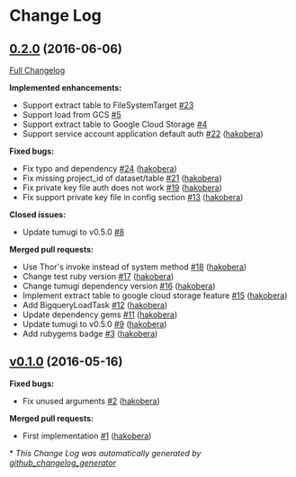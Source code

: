 # Change Log

## [0.2.0](https://github.com/tumugi/tumugi-plugin-bigquery/tree/0.2.0) (2016-06-06)
[Full Changelog](https://github.com/tumugi/tumugi-plugin-bigquery/compare/v0.1.0...0.2.0)

**Implemented enhancements:**

- Support extract table to FileSystemTarget [\#23](https://github.com/tumugi/tumugi-plugin-bigquery/issues/23)
- Support load from GCS [\#5](https://github.com/tumugi/tumugi-plugin-bigquery/issues/5)
- Support extract table to Google Cloud Storage [\#4](https://github.com/tumugi/tumugi-plugin-bigquery/issues/4)
- Support service account application default auth [\#22](https://github.com/tumugi/tumugi-plugin-bigquery/pull/22) ([hakobera](https://github.com/hakobera))

**Fixed bugs:**

- Fix typo and dependency [\#24](https://github.com/tumugi/tumugi-plugin-bigquery/pull/24) ([hakobera](https://github.com/hakobera))
- Fix missing project\_id of dataset/table [\#21](https://github.com/tumugi/tumugi-plugin-bigquery/pull/21) ([hakobera](https://github.com/hakobera))
- Fix private key file auth does not work [\#19](https://github.com/tumugi/tumugi-plugin-bigquery/pull/19) ([hakobera](https://github.com/hakobera))
- Fix support private key file in config section [\#13](https://github.com/tumugi/tumugi-plugin-bigquery/pull/13) ([hakobera](https://github.com/hakobera))

**Closed issues:**

- Update tumugi to v0.5.0 [\#8](https://github.com/tumugi/tumugi-plugin-bigquery/issues/8)

**Merged pull requests:**

- Use Thor's invoke instead of system method [\#18](https://github.com/tumugi/tumugi-plugin-bigquery/pull/18) ([hakobera](https://github.com/hakobera))
- Change test ruby version [\#17](https://github.com/tumugi/tumugi-plugin-bigquery/pull/17) ([hakobera](https://github.com/hakobera))
- Change tumugi dependency version [\#16](https://github.com/tumugi/tumugi-plugin-bigquery/pull/16) ([hakobera](https://github.com/hakobera))
- Implement extract table to google cloud storage feature [\#15](https://github.com/tumugi/tumugi-plugin-bigquery/pull/15) ([hakobera](https://github.com/hakobera))
- Add BigqueryLoadTask [\#12](https://github.com/tumugi/tumugi-plugin-bigquery/pull/12) ([hakobera](https://github.com/hakobera))
- Update dependency gems [\#11](https://github.com/tumugi/tumugi-plugin-bigquery/pull/11) ([hakobera](https://github.com/hakobera))
- Update tumugi to v0.5.0 [\#9](https://github.com/tumugi/tumugi-plugin-bigquery/pull/9) ([hakobera](https://github.com/hakobera))
- Add rubygems badge [\#3](https://github.com/tumugi/tumugi-plugin-bigquery/pull/3) ([hakobera](https://github.com/hakobera))

## [v0.1.0](https://github.com/tumugi/tumugi-plugin-bigquery/tree/v0.1.0) (2016-05-16)
**Fixed bugs:**

- Fix unused arguments [\#2](https://github.com/tumugi/tumugi-plugin-bigquery/pull/2) ([hakobera](https://github.com/hakobera))

**Merged pull requests:**

- First implementation [\#1](https://github.com/tumugi/tumugi-plugin-bigquery/pull/1) ([hakobera](https://github.com/hakobera))



\* *This Change Log was automatically generated by [github_changelog_generator](https://github.com/skywinder/Github-Changelog-Generator)*